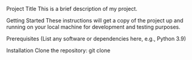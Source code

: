 Project Title
This is a brief description of my project.

Getting Started
These instructions will get a copy of the project up and running on your local machine for development and testing purposes.

Prerequisites
(List any software or dependencies here, e.g., Python 3.9)

Installation
Clone the repository:
git clone <repository-url>
